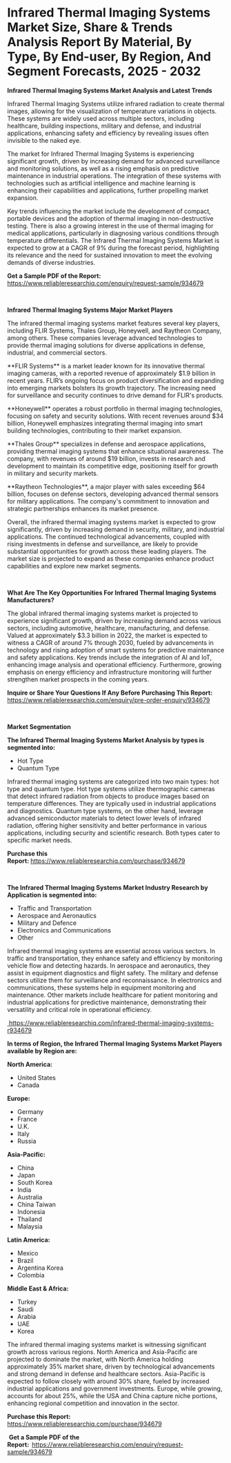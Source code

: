 <p><h1>Infrared Thermal Imaging Systems Market Size, Share & Trends Analysis Report By Material, By Type, By End-user, By Region, And Segment Forecasts, 2025 - 2032</h1></p><p><strong>Infrared Thermal Imaging Systems Market Analysis and Latest Trends</strong></p>
<p><p>Infrared Thermal Imaging Systems utilize infrared radiation to create thermal images, allowing for the visualization of temperature variations in objects. These systems are widely used across multiple sectors, including healthcare, building inspections, military and defense, and industrial applications, enhancing safety and efficiency by revealing issues often invisible to the naked eye. </p><p>The market for Infrared Thermal Imaging Systems is experiencing significant growth, driven by increasing demand for advanced surveillance and monitoring solutions, as well as a rising emphasis on predictive maintenance in industrial operations. The integration of these systems with technologies such as artificial intelligence and machine learning is enhancing their capabilities and applications, further propelling market expansion. </p><p>Key trends influencing the market include the development of compact, portable devices and the adoption of thermal imaging in non-destructive testing. There is also a growing interest in the use of thermal imaging for medical applications, particularly in diagnosing various conditions through temperature differentials. The Infrared Thermal Imaging Systems Market is expected to grow at a CAGR of 9% during the forecast period, highlighting its relevance and the need for sustained innovation to meet the evolving demands of diverse industries.</p></p>
<p><strong>Get a Sample PDF of the Report:&nbsp;</strong> <a href="https://www.reliableresearchiq.com/enquiry/request-sample/934679?utm_campaign=3577&utm_medium=2&utm_source=Github&utm_content=ia&utm_term=18042025&utm_id=infrared-thermal-imaging-systems">https://www.reliableresearchiq.com/enquiry/request-sample/934679</a></p>
<p>&nbsp;</p>
<p><strong>Infrared Thermal Imaging Systems Major Market Players</strong></p>
<p><p>The infrared thermal imaging systems market features several key players, including FLIR Systems, Thales Group, Honeywell, and Raytheon Company, among others. These companies leverage advanced technologies to provide thermal imaging solutions for diverse applications in defense, industrial, and commercial sectors.</p><p>**FLIR Systems** is a market leader known for its innovative thermal imaging cameras, with a reported revenue of approximately $1.9 billion in recent years. FLIR’s ongoing focus on product diversification and expanding into emerging markets bolsters its growth trajectory. The increasing need for surveillance and security continues to drive demand for FLIR's products.</p><p>**Honeywell** operates a robust portfolio in thermal imaging technologies, focusing on safety and security solutions. With recent revenues around $34 billion, Honeywell emphasizes integrating thermal imaging into smart building technologies, contributing to their market expansion.</p><p>**Thales Group** specializes in defense and aerospace applications, providing thermal imaging systems that enhance situational awareness. The company, with revenues of around $19 billion, invests in research and development to maintain its competitive edge, positioning itself for growth in military and security markets.</p><p>**Raytheon Technologies**, a major player with sales exceeding $64 billion, focuses on defense sectors, developing advanced thermal sensors for military applications. The company's commitment to innovation and strategic partnerships enhances its market presence.</p><p>Overall, the infrared thermal imaging systems market is expected to grow significantly, driven by increasing demand in security, military, and industrial applications. The continued technological advancements, coupled with rising investments in defense and surveillance, are likely to provide substantial opportunities for growth across these leading players. The market size is projected to expand as these companies enhance product capabilities and explore new market segments.</p></p>
<p>&nbsp;</p>
<p><strong>What Are The Key Opportunities For Infrared Thermal Imaging Systems Manufacturers?</strong></p>
<p><p>The global infrared thermal imaging systems market is projected to experience significant growth, driven by increasing demand across various sectors, including automotive, healthcare, manufacturing, and defense. Valued at approximately $3.3 billion in 2022, the market is expected to witness a CAGR of around 7% through 2030, fueled by advancements in technology and rising adoption of smart systems for predictive maintenance and safety applications. Key trends include the integration of AI and IoT, enhancing image analysis and operational efficiency. Furthermore, growing emphasis on energy efficiency and infrastructure monitoring will further strengthen market prospects in the coming years.</p></p>
<p><strong>Inquire or Share Your Questions If Any Before Purchasing This Report:</strong> <a href="https://www.reliableresearchiq.com/enquiry/pre-order-enquiry/934679?utm_campaign=3577&utm_medium=2&utm_source=Github&utm_content=ia&utm_term=18042025&utm_id=infrared-thermal-imaging-systems">https://www.reliableresearchiq.com/enquiry/pre-order-enquiry/934679</a></p>
<p>&nbsp;</p>
<p><strong>Market Segmentation</strong></p>
<p><strong>The Infrared Thermal Imaging Systems Market Analysis by types is segmented into:</strong></p>
<p><ul><li>Hot Type</li><li>Quantum Type</li></ul></p>
<p><p>Infrared thermal imaging systems are categorized into two main types: hot type and quantum type. Hot type systems utilize thermographic cameras that detect infrared radiation from objects to produce images based on temperature differences. They are typically used in industrial applications and diagnostics. Quantum type systems, on the other hand, leverage advanced semiconductor materials to detect lower levels of infrared radiation, offering higher sensitivity and better performance in various applications, including security and scientific research. Both types cater to specific market needs.</p></p>
<p><strong>Purchase this Report:&nbsp;</strong><a href="https://www.reliableresearchiq.com/purchase/934679?utm_campaign=3577&utm_medium=2&utm_source=Github&utm_content=ia&utm_term=18042025&utm_id=infrared-thermal-imaging-systems">https://www.reliableresearchiq.com/purchase/934679</a></p>
<p>&nbsp;</p>
<p><strong>The Infrared Thermal Imaging Systems Market Industry Research by Application is segmented into:</strong></p>
<p><ul><li>Traffic and Transportation</li><li>Aerospace and Aeronautics</li><li>Military and Defence</li><li>Electronics and Communications</li><li>Other</li></ul></p>
<p><p>Infrared thermal imaging systems are essential across various sectors. In traffic and transportation, they enhance safety and efficiency by monitoring vehicle flow and detecting hazards. In aerospace and aeronautics, they assist in equipment diagnostics and flight safety. The military and defense sectors utilize them for surveillance and reconnaissance. In electronics and communications, these systems help in equipment monitoring and maintenance. Other markets include healthcare for patient monitoring and industrial applications for predictive maintenance, demonstrating their versatility and critical role in operational efficiency.</p></p>
<p><a href="https://www.reliableresearchiq.com/infrared-thermal-imaging-systems-r934679?utm_campaign=3577&utm_medium=2&utm_source=Github&utm_content=ia&utm_term=18042025&utm_id=infrared-thermal-imaging-systems">&nbsp;https://www.reliableresearchiq.com/infrared-thermal-imaging-systems-r934679</a></p>
<p><strong>In terms of Region, the Infrared Thermal Imaging Systems Market Players available by Region are:</strong></p>
<p>
    <p> <strong> North America: </strong>
        <ul>
            <li>United States</li>
            <li>Canada</li>
        </ul>
        </p> 
    <p> <strong> Europe: </strong>
        <ul>
            <li>Germany</li>
            <li>France</li>
            <li>U.K.</li>
            <li>Italy</li>
            <li>Russia</li>
        </ul>
        </p> 
    <p> <strong> Asia-Pacific: </strong>
        <ul>
            <li>China</li>
            <li>Japan</li>
            <li>South Korea</li>
            <li>India</li>
            <li>Australia</li>
            <li>China Taiwan</li>
            <li>Indonesia</li>
            <li>Thailand</li>
            <li>Malaysia</li>
        </ul>
        </p> 
    <p> <strong> Latin America: </strong>
        <ul>
            <li>Mexico</li>
            <li>Brazil</li>
            <li>Argentina Korea</li>
            <li>Colombia</li>
        </ul>
        </p> 
    <p> <strong> Middle East & Africa: </strong>
        <ul>
            <li>Turkey</li>
            <li>Saudi</li>
            <li>Arabia</li>
            <li>UAE</li>
            <li>Korea</li>
        </ul>
    </p>
    </p>
<p><p>The infrared thermal imaging systems market is witnessing significant growth across various regions. North America and Asia-Pacific are projected to dominate the market, with North America holding approximately 35% market share, driven by technological advancements and strong demand in defense and healthcare sectors. Asia-Pacific is expected to follow closely with around 30% share, fueled by increased industrial applications and government investments. Europe, while growing, accounts for about 25%, while the USA and China capture niche portions, enhancing regional competition and innovation in the sector.</p></p>
<p><strong>Purchase this Report: </strong><a href="https://www.reliableresearchiq.com/purchase/934679?utm_campaign=3577&utm_medium=2&utm_source=Github&utm_content=ia&utm_term=18042025&utm_id=infrared-thermal-imaging-systems">https://www.reliableresearchiq.com/purchase/934679</a></p>
<p>&nbsp;<strong>Get a Sample PDF of the Report:&nbsp;&nbsp;</strong><a href="https://www.reliableresearchiq.com/enquiry/request-sample/934679?utm_campaign=3577&utm_medium=2&utm_source=Github&utm_content=ia&utm_term=18042025&utm_id=infrared-thermal-imaging-systems">https://www.reliableresearchiq.com/enquiry/request-sample/934679</a></p>
<p><strong></strong></p>
<p><p></p><p></p><p></p></p>